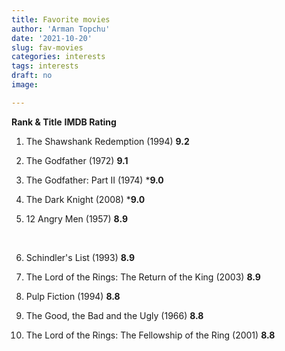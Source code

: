 ```yaml
---
title: Favorite movies
author: 'Arman Topchu'
date: '2021-10-20'
slug: fav-movies
categories: interests
tags: interests
draft: no
image: 

---
```




**Rank & Title**																	**IMDB Rating**

1. The Shawshank Redemption (1994)					**9.2**		
   

2.  The Godfather (1972)	**9.1**		
   

3. The Godfather: Part II (1974)	***9.0**		
   

4. The Dark Knight (2008)	***9.0**		
   

5. 12 Angry Men (1957)	**8.9**	

   ​	

6. Schindler's List (1993)	**8.9**		
   	

7. The Lord of the Rings: The Return of the King (2003) **8.9**

   

8. Pulp Fiction (1994)	**8.8**

   

9. The Good, the Bad and the Ugly (1966)	**8.8**

   

10. The Lord of the Rings: The Fellowship of the Ring (2001)	**8.8**		

